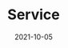 ---
title: "Service"
date: 2021-10-05
draft: false
description: "To serve ISAC Customers, OptICA Solutions works with its great Partner ecosystem"
image: "images/services-banner-img.png"
titleImage: "images/isac-product-heading-text.png"
videoImage: "images/product-video-bg.png"
---